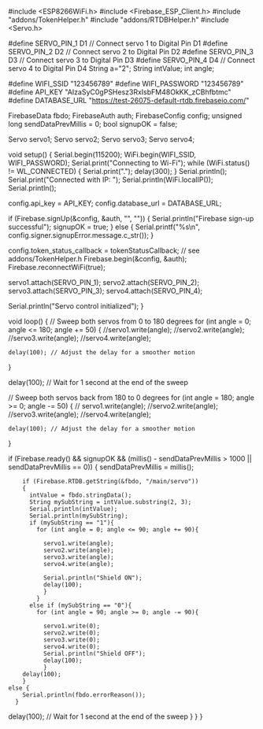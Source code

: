 #include <ESP8266WiFi.h>
#include <Firebase_ESP_Client.h>
#include "addons/TokenHelper.h"
#include "addons/RTDBHelper.h"
#include <Servo.h>

#define SERVO_PIN_1 D1 // Connect servo 1 to Digital Pin D1
#define SERVO_PIN_2 D2 // Connect servo 2 to Digital Pin D2
#define SERVO_PIN_3 D3 // Connect servo 3 to Digital Pin D3
#define SERVO_PIN_4 D4 // Connect servo 4 to Digital Pin D4
String a="2";
String intValue;
int angle;

#define WIFI_SSID "123456789"
#define WIFI_PASSWORD "123456789"
#define API_KEY "AIzaSyC0gPSHesz3RxIsbFM48OkKK_zCBhfbtmc"
#define DATABASE_URL "https://test-26075-default-rtdb.firebaseio.com/"

FirebaseData fbdo;
FirebaseAuth auth;
FirebaseConfig config;
unsigned long sendDataPrevMillis = 0;
bool signupOK = false;

Servo servo1;
Servo servo2;
Servo servo3;
Servo servo4;

void setup() {
  Serial.begin(115200);
  WiFi.begin(WIFI_SSID, WIFI_PASSWORD);
  Serial.print("Connecting to Wi-Fi");
  while (WiFi.status() != WL_CONNECTED) {
    Serial.print(".");
    delay(300);
  }
  Serial.println();
  Serial.print("Connected with IP: ");
  Serial.println(WiFi.localIP());
  Serial.println();

  config.api_key = API_KEY;
  config.database_url = DATABASE_URL;

  if (Firebase.signUp(&config, &auth, "", "")) {
    Serial.println("Firebase sign-up successful");
    signupOK = true;
  } else {
    Serial.printf("%s\n", config.signer.signupError.message.c_str());
  }

  config.token_status_callback = tokenStatusCallback; // see addons/TokenHelper.h
  Firebase.begin(&config, &auth);
  Firebase.reconnectWiFi(true);
  
  servo1.attach(SERVO_PIN_1);
  servo2.attach(SERVO_PIN_2);
  servo3.attach(SERVO_PIN_3);
  servo4.attach(SERVO_PIN_4);


  Serial.println("Servo control initialized");
}

void loop() {
  // Sweep both servos from 0 to 180 degrees
  for (int angle = 0; angle <= 180; angle += 50) {
    //servo1.write(angle);
    //servo2.write(angle);
    //servo3.write(angle);
    //servo4.write(angle);


    delay(100); // Adjust the delay for a smoother motion
  }

  delay(100); // Wait for 1 second at the end of the sweep

  // Sweep both servos back from 180 to 0 degrees
  for (int angle = 180; angle >= 0; angle -= 50) {
   // servo1.write(angle);
    //servo2.write(angle);
    //servo3.write(angle);
    //servo4.write(angle);

    delay(100); // Adjust the delay for a smoother motion
  }

if (Firebase.ready() && signupOK && (millis() - sendDataPrevMillis > 1000 || sendDataPrevMillis == 0)) {
    sendDataPrevMillis = millis();

        if (Firebase.RTDB.getString(&fbdo, "/main/servo")) 
        {
          intValue = fbdo.stringData();
          String mySubString = intValue.substring(2, 3);
          Serial.println(intValue);
          Serial.println(mySubString);
          if (mySubString == "1"){
            for (int angle = 0; angle <= 90; angle += 90){
              
              servo1.write(angle);
              servo2.write(angle);
              servo3.write(angle);
              servo4.write(angle);
            
              Serial.println("Shield ON");
              delay(100);
              }  
            }
          else if (mySubString == "0"){
            for (int angle = 90; angle >= 0; angle -= 90){
              
              servo1.write(0);
              servo2.write(0);
              servo3.write(0);
              servo4.write(0);
              Serial.println("Shield OFF");
              delay(100);  
              }  
        delay(100);
        }
    else {
        Serial.println(fbdo.errorReason());
      }

  delay(100); // Wait for 1 second at the end of the sweep
  }
}
}
